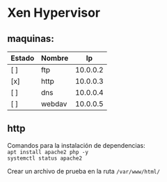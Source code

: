 # Xen Hypervisor

## maquinas:

| Estado | Nombre | Ip       |
|--------|--------|----------|
| [ ]    | ftp    | 10.0.0.2 |
| [x]    | http   | 10.0.0.3 |
| [ ]    | dns    | 10.0.0.4 |
| [ ]    | webdav | 10.0.0.5 |
## http
Comandos para la instalación de dependencias:  
`apt install apache2 php -y`  
`systemctl status apache2`

Crear un archivo de prueba en la ruta `/var/www/html/`
